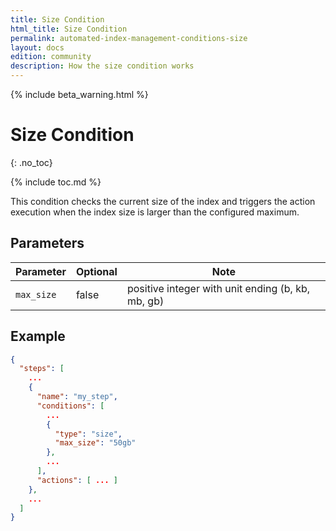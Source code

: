 ```yaml
---
title: Size Condition
html_title: Size Condition
permalink: automated-index-management-conditions-size
layout: docs
edition: community
description: How the size condition works
---
```

<!--- Copyright 2023 floragunn GmbH -->

{% include beta_warning.html %}

# Size Condition
{: .no_toc}

{% include toc.md %}

This condition checks the current size of the index and triggers the action execution when the index size is larger than the configured maximum.

## Parameters

| Parameter | Optional | Note                                              |
|-----------|----------|---------------------------------------------------|
| `max_size`  | false    | positive integer with unit ending (b, kb, mb, gb) |

## Example

```json
{
  "steps": [
    ...
    {
      "name": "my_step",
      "conditions": [
        ...
        {
          "type": "size",
          "max_size": "50gb"
        },
        ...
      ],
      "actions": [ ... ]
    },
    ...
  ]
}
```
